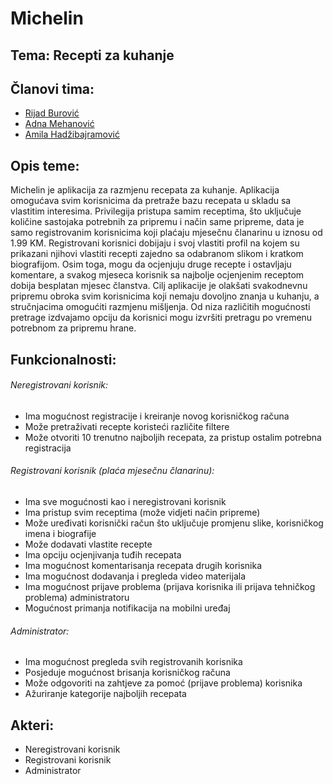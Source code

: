 # Michelin
## Tema: Recepti za kuhanje

## Članovi tima:
* [Rijad Burović](https://github.com/Rilenze)
* [Adna Mehanović](https://github.com/amehanovic2)
* [Amila Hadžibajramović](https://github.com/ahadzibajr1)


## Opis teme:
Michelin je aplikacija za razmjenu recepata za kuhanje. Aplikacija omogućava svim korisnicima da pretraže bazu recepata u skladu sa vlastitim interesima. Privilegija pristupa samim receptima, što uključuje količine sastojaka potrebnih za pripremu i način same pripreme, data je samo registrovanim korisnicima koji plaćaju mjesečnu članarinu u iznosu od 1.99 KM. Registrovani korisnici dobijaju i svoj vlastiti profil na kojem su prikazani njihovi vlastiti recepti zajedno sa odabranom slikom i kratkom biografijom. Osim toga, mogu da ocjenjuju druge recepte i ostavljaju komentare, a svakog mjeseca korisnik sa najbolje ocjenjenim receptom dobija besplatan mjesec članstva. Cilj aplikacije je olakšati svakodnevnu pripremu obroka svim korisnicima koji nemaju dovoljno znanja u kuhanju, a stručnjacima omogućiti razmjenu mišljenja. Od niza različitih mogućnosti pretrage izdvajamo opciju da korisnici mogu izvršiti pretragu po vremenu potrebnom za pripremu hrane.

## Funkcionalnosti:

###### Neregistrovani korisnik:
* Ima mogućnost registracije i kreiranje novog korisničkog računa
* Može pretraživati recepte koristeći različite filtere
* Može otvoriti 10 trenutno najboljih recepata, za pristup ostalim potrebna registracija

###### Registrovani korisnik (plaća mjesečnu članarinu):
* Ima sve mogućnosti kao i neregistrovani korisnik
* Ima pristup svim receptima (može vidjeti način pripreme)
* Može uređivati korisnički račun što uključuje promjenu slike, korisničkog imena i biografije
* Može dodavati vlastite recepte
* Ima opciju ocjenjivanja tuđih recepata
* Ima mogućnost komentarisanja recepata drugih korisnika
* Ima mogućnost dodavanja i pregleda video materijala
* Ima mogućnost prijave problema (prijava korisnika ili prijava tehničkog problema) administratoru
* Mogućnost primanja notifikacija na mobilni uređaj

###### Administrator:
* Ima mogućnost pregleda svih registrovanih korisnika
* Posjeduje mogućnost brisanja korisničkog računa
* Može odgovoriti na zahtjeve za pomoć (prijave problema) korisnika
* Ažuriranje kategorije najboljih recepata


## Akteri:
* Neregistrovani korisnik
* Registrovani korisnik
* Administrator

